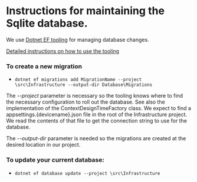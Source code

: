 # Instructions for maintaining the Sqlite database.

We use [Dotnet EF tooling](https://docs.microsoft.com/en-us/ef/core/cli/dotnet) for managing database changes.

[Detailed instructions on how to use the tooling](https://learn.microsoft.com/en-us/ef/core/cli/dotnet)

### To create a new migration
- `dotnet ef migrations add MigrationName --project \src\Infrastructure --output-dir Database\Migrations`

The *--project* parameter is necessary so the tooling knows where to find the necessary configuration
to roll out the database. See also the implementation of the ContextDesignTimeFactory class.
We expect to find a appsettings.{devicename}.json file in the root of the Infrastructure project.
We read the contents of that file to get the connection string to use for the database.

The *--output-dir* parameter is needed so the migrations are created at the desired location in our project.


### To update your current database:
- `dotnet ef database update --project \src\Infrastructure`